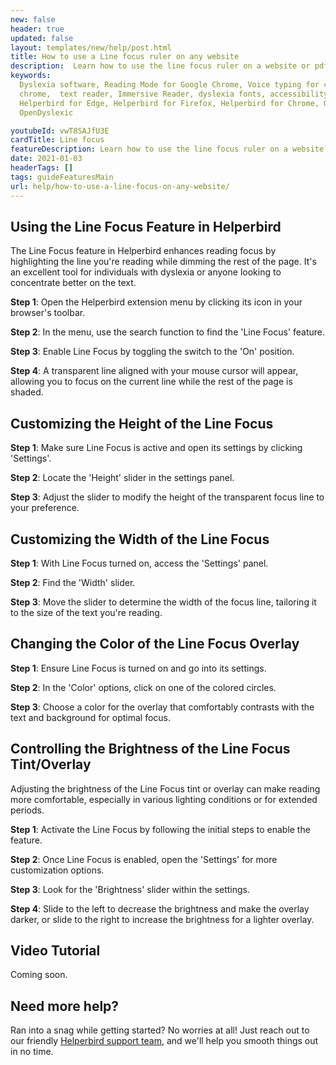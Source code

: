 ```yaml
---
new: false
header: true
updated: false
layout: templates/new/help/post.html
title: How to use a Line focus ruler on any website
description:  Learn how to use the line focus ruler on a website or pdf with the Helperbird browser extension.
keywords:
  Dyslexia software, Reading Mode for Google Chrome, Voice typing for chrome, Text to speech for
  chrome,  text reader, Immersive Reader, dyslexia fonts, accessibility software, dyslexia software,
  Helperbird for Edge, Helperbird for Firefox, Helperbird for Chrome, Opendyslexic for Chrome,
  OpenDyslexic

youtubeId: vwT8SAJfU3E
cardTitle: Line focus
featureDescription: Learn how to use the line focus ruler on a website or pdf with the Helperbird browser extension.
date: 2021-01-03
headerTags: []
tags: guideFeaturesMain
url: help/how-to-use-a-line-focus-on-any-website/
---
```



## Using the Line Focus Feature in Helperbird

The Line Focus feature in Helperbird enhances reading focus by highlighting the line you're reading while dimming the rest of the page. It's an excellent tool for individuals with dyslexia or anyone looking to concentrate better on the text.

**Step 1**: Open the Helperbird extension menu by clicking its icon in your browser's toolbar.

**Step 2**: In the menu, use the search function to find the 'Line Focus' feature.

**Step 3**: Enable Line Focus by toggling the switch to the 'On' position.

**Step 4**: A transparent line aligned with your mouse cursor will appear, allowing you to focus on the current line while the rest of the page is shaded.

## Customizing the Height of the Line Focus

**Step 1**: Make sure Line Focus is active and open its settings by clicking 'Settings'.

**Step 2**: Locate the 'Height' slider in the settings panel.

**Step 3**: Adjust the slider to modify the height of the transparent focus line to your preference.

## Customizing the Width of the Line Focus

**Step 1**: With Line Focus turned on, access the 'Settings' panel.

**Step 2**: Find the 'Width' slider.

**Step 3**: Move the slider to determine the width of the focus line, tailoring it to the size of the text you're reading.

## Changing the Color of the Line Focus Overlay

**Step 1**: Ensure Line Focus is turned on and go into its settings.

**Step 2**: In the 'Color' options, click on one of the colored circles.

**Step 3**: Choose a color for the overlay that comfortably contrasts with the text and background for optimal focus.


## Controlling the Brightness of the Line Focus Tint/Overlay

Adjusting the brightness of the Line Focus tint or overlay can make reading more comfortable, especially in various lighting conditions or for extended periods.

**Step 1**: Activate the Line Focus by following the initial steps to enable the feature.

**Step 2**: Once Line Focus is enabled, open the 'Settings' for more customization options.

**Step 3**: Look for the 'Brightness' slider within the settings.

**Step 4**: Slide to the left to decrease the brightness and make the overlay darker, or slide to the right to increase the brightness for a lighter overlay.





## Video Tutorial

Coming soon.



## Need more help?

Ran into a snag while getting started? No worries at all! Just reach out to our friendly [Helperbird support team](/support/), and we'll help you smooth things out in no time.





